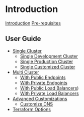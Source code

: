 # Introduction

[Introduction](./introduction.md)
[Pre-requisites](./prerequisites.md)

## User Guide

- [Single Cluster](./single/single.md)
  - [Single Development Cluster](./single/dev.md)
  - [Single Production Cluster](./single/production.md)
  - [Single Customized Cluster]()
- [Multi Cluster](./multi/multi.md)
  - [With Public Endpoints](./multi/pub-ep.md)
  - [With Private Endpoints](./multi/pri-ep.md)
  - [With Public Load Balancers]())
  - [With Private Load Balancers]()
- [Advanced Customizations](./advanced/advanced.md)
  - [Customize DNS](./advanced/customizedns.md)
- [Terraform Options](./terraformoptions.md)